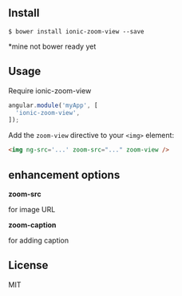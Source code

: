## Install

```
$ bower install ionic-zoom-view --save
```
*mine not bower ready yet

## Usage

Require ionic-zoom-view

```js
angular.module('myApp', [
  'ionic-zoom-view',
]);
```

Add the ```zoom-view``` directive to your ```<img>``` element:

```html
<img ng-src='...' zoom-src="..." zoom-view />
```
## enhancement options

**zoom-src**

for image URL


**zoom-caption**

for adding caption



## License

MIT
